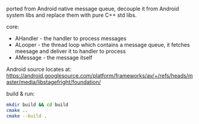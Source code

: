 ported from Android native message queue, decouple it from Android system libs and replace them with pure C++ std libs.

core:

- AHandler - the handler to process messages
- ALooper - the thread loop which contains a message queue, it fetches meesage and deliver it to handler to process
- AMessage - the message itself

Android source locates at: https://android.googlesource.com/platform/frameworks/av/+/refs/heads/master/media/libstagefright/foundation/

build & run:

```bash
mkdir build && cd build
cmake ..
cmake --build .
```
